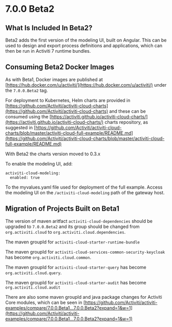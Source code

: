 # 7.0.0 Beta2

## What Is Included In Beta2?

Beta2 adds the first version of the modeling UI, built on Angular. This can be used to design and export process definitions and applications, which can then be run in Activiti 7 runtime bundles.

## Consuming Beta2 Docker Images

As with Beta1, Docker images are published at [https://hub.docker.com/u/activiti/](https://hub.docker.com/u/activiti/) under the `7.0.0.Beta2` tag.

For deployment to Kubernetes, Helm charts are provided in [https://github.com/Activiti/activiti-cloud-charts](https://github.com/Activiti/activiti-cloud-charts) and these can be consumed using the [https://activiti.github.io/activiti-cloud-charts/](https://activiti.github.io/activiti-cloud-charts/) charts repository, as suggested in [https://github.com/Activiti/activiti-cloud-charts/blob/master/activiti-cloud-full-example/README.md](https://github.com/Activiti/activiti-cloud-charts/blob/master/activiti-cloud-full-example/README.md)

With Beta2 the charts version moved to 0.3.x

To enable the modeling UI, add:

```text
activiti-cloud-modeling:
  enabled: true
```

To the myvalues.yaml file used for deployment of the full example. Access the modeling UI on the `/activiti-cloud-modeling` path of the gateway host.

## Migration of Projects Built on Beta1

The version of maven aritfact `activiti-cloud-dependencies` should be upgraded to `7.0.0.Beta2` and its group should be changed from `org.activiti.cloud` to `org.activiti.cloud.dependencies`.

The maven groupId for `activiti-cloud-starter-runtime-bundle`

The maven groupId for `activiti-cloud-services-common-security-keycloak` has become `org.activiti.cloud.common`.

The maven groupId for `activiti-cloud-starter-query` has become `org.activiti.cloud.query`.

The maven groupId for `activiti-cloud-starter-audit` has become `org.activiti.cloud.audit`

There are also some maven groupId and java package changes for Activiti Core modules, which can be seen in [https://github.com/Activiti/activiti-examples/compare/7.0.0.Beta1...7.0.0.Beta2?expand=1&w=1](https://github.com/Activiti/activiti-examples/compare/7.0.0.Beta1...7.0.0.Beta2?expand=1&w=1)

